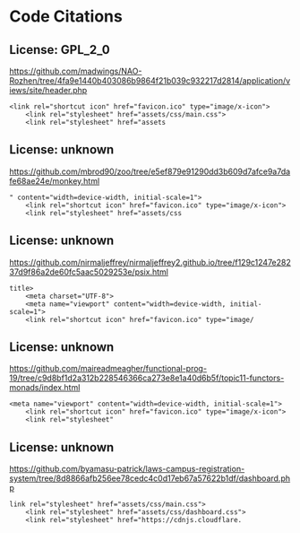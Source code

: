 # Code Citations

## License: GPL_2_0
https://github.com/madwings/NAO-Rozhen/tree/4fa9e1440b403086b9864f21b039c932217d2814/application/views/site/header.php

```
<link rel="shortcut icon" href="favicon.ico" type="image/x-icon">
    <link rel="stylesheet" href="assets/css/main.css">
    <link rel="stylesheet" href="assets
```


## License: unknown
https://github.com/mbrod90/zoo/tree/e5ef879e91290dd3b609d7afce9a7dafe68ae24e/monkey.html

```
" content="width=device-width, initial-scale=1">
    <link rel="shortcut icon" href="favicon.ico" type="image/x-icon">
    <link rel="stylesheet" href="assets/css
```


## License: unknown
https://github.com/nirmaljeffrey/nirmaljeffrey2.github.io/tree/f129c1247e28237d9f86a2de60fc5aac5029253e/psix.html

```
title>
    <meta charset="UTF-8">
    <meta name="viewport" content="width=device-width, initial-scale=1">
    <link rel="shortcut icon" href="favicon.ico" type="image/
```


## License: unknown
https://github.com/maireadmeagher/functional-prog-19/tree/c9d8bf1d2a312b228546366ca273e8e1a40d6b5f/topic11-functors-monads/index.html

```
<meta name="viewport" content="width=device-width, initial-scale=1">
    <link rel="shortcut icon" href="favicon.ico" type="image/x-icon">
    <link rel="stylesheet"
```


## License: unknown
https://github.com/byamasu-patrick/laws-campus-registration-system/tree/8d8866afb256ee78cedc4c0d17eb67a57622b1df/dashboard.php

```
link rel="stylesheet" href="assets/css/main.css">
    <link rel="stylesheet" href="assets/css/dashboard.css">
    <link rel="stylesheet" href="https://cdnjs.cloudflare.
```


